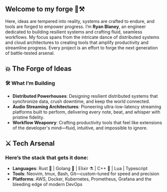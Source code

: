 ## Welcome to my forge 🌋⚒️

Here, ideas are tempered into reality, systems are crafted to endure, and tools are forged to empower progress. I’m **Ryan Blaney**, an engineer dedicated to building resilient systems and crafting fluid, seamless workflows.
My focus spans from the intricate dance of distributed systems and cloud architectures to creating tools that amplify productivity and streamline progress. Every project is an effort to forge the next generation of battle-tested arsenal.

## 💥 The Forge of Ideas
### 🛠 What I’m Building
- **Distributed Powerhouses**: Designing resilient distributed systems that synchronize data, crush downtime, and keep the world connected.
- **Audio Streaming Architectures**: Pioneering ultra-low-latency streaming platforms built to perform, delivering every note, beat, and whisper with pristine fidelity.
- **Workflow Weaponry**: Crafting productivity tools that feel like extensions of the developer's mind—fluid, intuitive, and impossible to ignore.

## ⚔️ Tech Arsenal
### Here’s the stack that gets it done:
- **Languages**: Rust 🦀 | Golang 🐹 | Elixir ⚗️ | C++ 💎 | Lua | Typescript
- **Tools**: Neovim, tmux, Bash, Git—custom-tuned for speed and precision
- **Platforms**: AWS, Docker, Kubernetes, Prometheus, Grafana and the bleeding edge of modern DevOps
